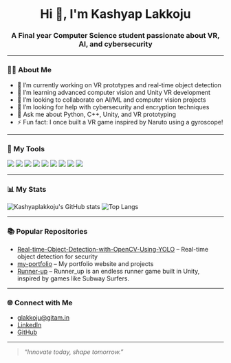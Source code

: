 <h1 align="center">Hi 👋, I'm Kashyap Lakkoju</h1>
<h3 align="center">A Final year Computer Science student passionate about VR, AI, and cybersecurity</h3>

---

### 👨‍💻 About Me

- 🔭 I’m currently working on VR prototypes and real-time object detection
- 🌱 I’m learning advanced computer vision and Unity VR development
- 👯 I’m looking to collaborate on AI/ML and computer vision projects
- 🤝 I’m looking for help with cybersecurity and encryption techniques
- 💬 Ask me about Python, C++, Unity, and VR prototyping
- ⚡ Fun fact: I once built a VR game inspired by Naruto using a gyroscope!

---

### 🧰 My Tools

<p>
  <img src="https://img.shields.io/badge/Python-3776AB?style=flat&logo=python&logoColor=white"/>
  <img src="https://img.shields.io/badge/C++-00599C?style=flat&logo=c%2B%2B&logoColor=white"/>
  <img src="https://img.shields.io/badge/C%23-239120?style=flat&logo=c-sharp&logoColor=white"/>
  <img src="https://img.shields.io/badge/Unity-000000?style=flat&logo=unity&logoColor=white"/>
  <img src="https://img.shields.io/badge/Blender-F5792A?style=flat&logo=blender&logoColor=white"/>
  <img src="https://img.shields.io/badge/OpenCV-5C3EE8?style=flat&logo=opencv&logoColor=white"/>
  <img src="https://img.shields.io/badge/Kali_Linux-557C94?style=flat&logo=kali-linux&logoColor=white"/>
  <img src="https://img.shields.io/badge/YOLO-v3-blueviolet"/>
  <img src="https://img.shields.io/badge/Figma-F24E1E?style=flat&logo=figma&logoColor=white"/>
</p>

---

### 📊 My Stats

![Kashyaplakkoju's GitHub stats](https://github-readme-stats.vercel.app/api?username=Kashyaplakkoju&show_icons=true&theme=radical)
![Top Langs](https://github-readme-stats.vercel.app/api/top-langs/?username=Kashyaplakkoju&layout=compact&theme=radical)

---

### 📚 Popular Repositories

- [Real-time-Object-Detection-with-OpenCV-Using-YOLO](https://github.com/Kashyaplakkoju/Real-time-Object-Detection-with-OpenCV-Using-YOLO) – Real-time object detection for security
- [my-portfolio](https://github.com/Kashyaplakkoju/my-portfolio) – My portfolio website and projects
- [Runner-up](https://github.com/Kashyaplakkoju/Runner-up) – Runner_up is an endless runner game built in Unity, inspired by games like Subway Surfers.

---

### 🌐 Connect with Me
- [glakkoju@gitam.in](mailto:glakkoju@gitam.in)  
- [LinkedIn](https://www.linkedin.com/in/lakkoju-ganapathi-kashyap-67508825a/)
- [GitHub](https://github.com/Kashyaplakkoju)

---

> *“Innovate today, shape tomorrow.”*
